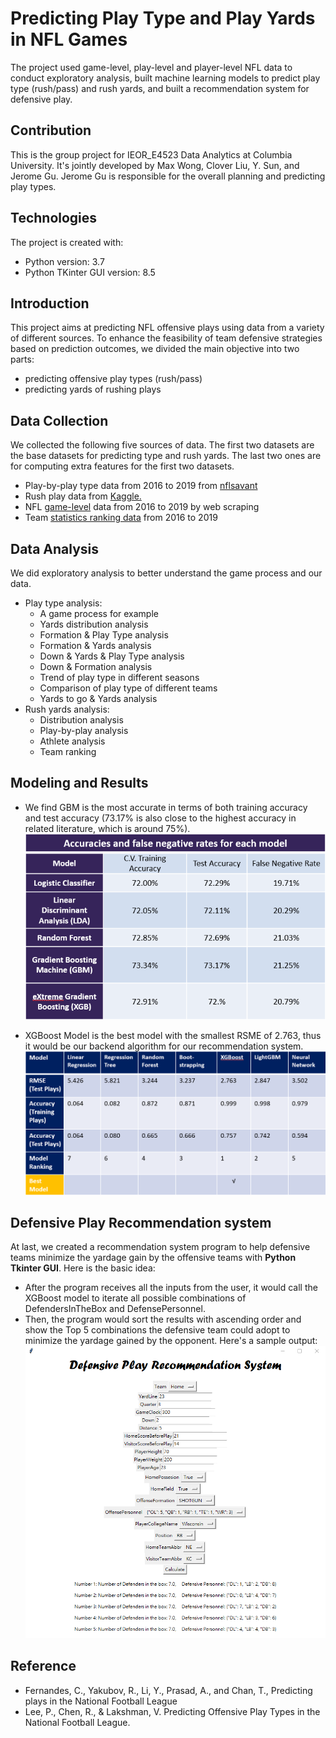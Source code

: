 # Predicting Play Type and Play Yards in NFL Games
The project used game-level, play-level and player-level NFL data to conduct exploratory analysis, built machine learning models to predict play type (rush/pass) and rush yards, and built a recommendation system for defensive play.

## Contribution
This is the group project for IEOR_E4523 Data Analytics at Columbia University. It's jointly developed by Max Wong, Clover Liu, Y. Sun, and Jerome Gu. Jerome Gu is responsible for the overall planning and predicting play types.

## Technologies
The project is created with:
* Python version: 3.7
* Python TKinter GUI version: 8.5

## Introduction
This project aims at predicting NFL offensive plays using data from a variety of different sources. To enhance the feasibility of team defensive strategies based on prediction outcomes, we divided the main objective into two parts: 
- predicting offensive play types (rush/pass)
- predicting yards of rushing plays

## Data Collection
We collected the following five sources of data. The first two datasets are the base datasets for predicting type and rush yards. The last two ones are for computing extra features for the first two datasets.
* Play-by-play type data from 2016 to 2019 from [nflsavant](nflsavant.com)
* Rush play data from [Kaggle.](https://www.kaggle.com/c/nfl-big-data-bowl-2020/data)
* NFL [game-level](https://www.pro-football-reference.com/) data from 2016 to 2019 by web scraping
* Team [statistics ranking data](https://www.pro-football-reference.com/) from 2016 to 2019
  
## Data Analysis
We did exploratory analysis to better understand the game process and our data.
- Play type analysis:
  - A game process for example
  - Yards distribution analysis 
  - Formation & Play Type analysis 
  - Formation & Yards analysis 
  - Down & Yards & Play Type analysis
  - Down & Formation analysis 
  - Trend of play type in different seasons
  - Comparison of play type of different teams
  - Yards to go & Yards analysis
- Rush yards analysis:
  - Distribution analysis
  - Play-by-play analysis 
  - Athlete analysis 
  - Team ranking

## Modeling and Results
- We find GBM is the most accurate in terms of both training accuracy and test accuracy (73.17% is also close to the highest accuracy in related literature, which is around 75%).
![Type prediction result](https://github.com/tracyzg1818/NFL-Predicting-Play-Types-and-Play-Yards/blob/master/Predicting%20Play%20Types/Accuracy%20Summary%20for%20Predicting%20Play%20Types.png?raw=true)


- XGBoost Model is the best model with the smallest RSME of 2.763, thus it would be our backend algorithm for our recommendation system.
![Yards prediction result](https://github.com/tracyzg1818/NFL-Predicting-Play-Types-and-Play-Yards/blob/master/Predicting%20Rush%20Yards/Accuracy%20Summary%20for%20Predicting%20Rush%20Yards.png?raw=true)

## Defensive Play Recommendation system
At last, we created a recommendation system program to help defensive teams minimize the yardage gain by the offensive teams with <b>Python Tkinter GUI</b>. Here is the basic idea: 
- After the program receives all the inputs from the user, it would call the XGBoost model to iterate all possible combinations of DefendersInTheBox and DefensePersonnel. 
- Then, the program would sort the results with ascending order and show the Top 5 combinations the defensive team could adopt to minimize the yardage gained by the opponent. Here's a sample output:
![Yards prediction result](https://github.com/tracyzg1818/NFL-Predicting-Play-Types-and-Play-Yards/blob/master/Predicting%20Rush%20Yards/Defensive%20Play%20Recommendation%20System.png?raw=true)

## Reference
- Fernandes, C., Yakubov, R., Li, Y., Prasad, A., and Chan, T., Predicting plays in the National Football League 
- Lee, P., Chen, R., & Lakshman, V. Predicting Offensive Play Types in the National Football League.

